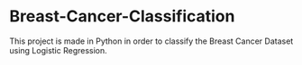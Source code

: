 # Breast-Cancer-Classification

This project is made in Python in order to classify the Breast Cancer Dataset using Logistic Regression.
